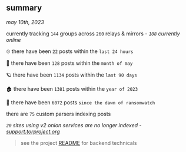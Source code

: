 
## summary
_may 10th, 2023_

currently tracking `144` groups across `260` relays & mirrors - _`108` currently online_

⏲ there have been `22` posts within the `last 24 hours`

🦈 there have been `128` posts within the `month of may`

🪐 there have been `1134` posts within the `last 90 days`

🏚 there have been `1381` posts within the `year of 2023`

🦕 there have been `6072` posts `since the dawn of ransomwatch`

there are `75` custom parsers indexing posts

_`20` sites using v2 onion services are no longer indexed - [support.torproject.org](https://support.torproject.org/onionservices/v2-deprecation/)_

> see the project [README](https://github.com/joshhighet/ransomwatch#ransomwatch--) for backend technicals
